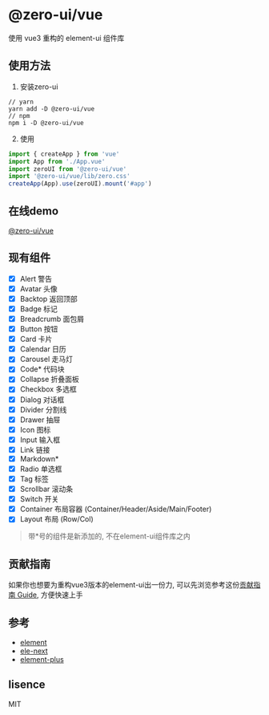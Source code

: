 # @zero-ui/vue
使用 vue3 重构的 element-ui 组件库

## 使用方法
1. 安装zero-ui
```
// yarn
yarn add -D @zero-ui/vue
// npm
npm i -D @zero-ui/vue
```
2. 使用
``` javascript
import { createApp } from 'vue'
import App from './App.vue'
import zeroUI from '@zero-ui/vue'
import '@zero-ui/vue/lib/zero.css'
createApp(App).use(zeroUI).mount('#app')
```

## 在线demo
[@zero-ui/vue](https://kscript.github.io/zero/)

## 现有组件
- [x] Alert 警告  
- [x] Avatar 头像  
- [x] Backtop 返回顶部  
- [x] Badge 标记  
- [x] Breadcrumb 面包屑  
- [x] Button 按钮  
- [x] Card 卡片  
- [x] Calendar 日历  
- [x] Carousel 走马灯  
- [x] Code* 代码块  
- [x] Collapse 折叠面板  
- [x] Checkbox 多选框  
- [x] Dialog 对话框  
- [x] Divider 分割线  
- [x] Drawer 抽屉  
- [x] Icon 图标  
- [x] Input 输入框  
- [x] Link 链接  
- [x] Markdown*  
- [x] Radio 单选框  
- [x] Tag 标签  
- [x] Scrollbar 滚动条  
- [x] Switch 开关  
- [x] Container 布局容器 (Container/Header/Aside/Main/Footer)
- [x] Layout 布局 (Row/Col)

> 带*号的组件是新添加的, 不在element-ui组件库之内

## 贡献指南
如果你也想要为重构vue3版本的element-ui出一份力, 可以先浏览参考这份[贡献指南 Guide](./Guide.md), 方便快速上手

## 参考 
- [element](https://github.com/ElemeFE/element)  
- [ele-next](https://github.com/a631807682/ele-next)
- [element-plus](https://github.com/element-plus/element-plus)

## lisence
MIT